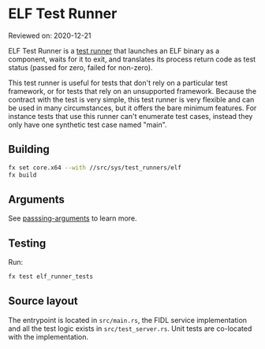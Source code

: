 # ELF Test Runner

Reviewed on: 2020-12-21

ELF Test Runner is a [test runner][test-runner] that launches an ELF binary as
a component, waits for it to exit, and translates its process return code as
test status (passed for zero, failed for non-zero).

This test runner is useful for tests that don't rely on a particular test
framework, or for tests that rely on an unsupported framework. Because the
contract with the test is very simple, this test runner is very flexible and
can be used in many circumstances, but it offers the bare minimum features.
For instance tests that use this runner can't enumerate test cases, instead
they only have one synthetic test case named "main".

## Building

```bash
fx set core.x64 --with //src/sys/test_runners/elf
fx build
```

## Arguments

See [passsing-arguments](passing-arguments) to learn more.

## Testing

Run:

```bash
fx test elf_runner_tests
```

## Source layout

The entrypoint is located in `src/main.rs`, the FIDL service implementation and
all the test logic exists in `src/test_server.rs`. Unit tests are co-located
with the implementation.

[test-runner]: ../README.md
[passing-arguments]: /docs/development/testing/components/test_runner_framework.md#passing_arguments
